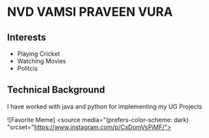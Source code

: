 # NVD VAMSI PRAVEEN VURA

## Interests
* Playing Cricket
* Watching Movies
* Politcis


## Technical Background
I have worked with java and python for implementing my UG Projects

![Favorite Meme] <source media="(prefers-color-scheme: dark) "srcset="https://www.instagram.com/p/CxDomVsPjMF/">


